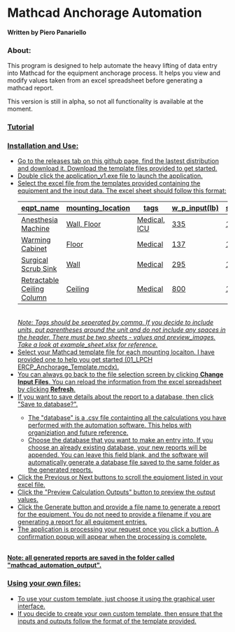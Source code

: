 <h1>Mathcad Anchorage Automation</h1>
<b>Written by Piero Panariello</b>

<h3>About:</h3>
<p>This program is designed to help automate the heavy lifting of data entry into Mathcad for the equipment anchorage process. It helps you view and modify values taken from an excel spreadsheet before generating a mathcad report.</p>
<p>This version is still in alpha, so not all functionality is available at the moment.</p>

<h3><a target = blank href = "https://youtu.be/La43SoQ3HMg">Tutorial</h3>

<h3>Installation and Use:</h3>
<ul>
<li>Go to the releases tab on this github page, find the lastest distribution and download it. Download the template files provided to get started.</li>
<li>Double click the application_v1.exe file to launch the application.</li>
<li>Select the excel file from the templates provided containing the equipment and the input data. The excel sheet should follow this format:</li>

| eqpt\_name                 | mounting\_location | tags         | w\_p\_input(lb) | s\_ds\_input | a\_p\_input | r\_p\_input | i\_p\_input | z\_input | h\_input | capital\_a\_input(in) | capital\_b\_input(in) | a\_input(in) | b\_input(in) | capital\_h\_input(ft) | omega\_input |
| -------------------------- | ------------------ | ------------ | --------------- | ------------ | ----------- | ----------- | ----------- | -------- | -------- | --------------------- | --------------------- | ------------ | ------------ | --------------------- | ------------ |
| Anesthesia Machine         | Wall, Floor        | Medical, ICU | 335             | 1.121        | 1           | 2.5         | 1.5         | 0        | 75       | 30                    | 20.5                  | 1.5          | \-1.5        | 74.25                 | 2.5          |
| Warming Cabinet            | Floor              | Medical      | 137             | 1.121        | 1           | 2.5         | 1.5         | 3        | 75       | 30                    | 21.5                  | 1.5          | \-3.5        | 24.5                  | 2.5          |
| Surgical Scrub Sink        | Wall               | Medical      | 295             | 1.121        | 1           | 2.5         | 1.5         | 4        | 75       | 64                    | 28                    | 1.5          | \-3.5        | 39.5                  | 2.5          |
| Retractable Ceiling Column | Ceiling            | Medical      | 800             | 1.121        | 1           | 2.5         | 1.5         | 15       | 75       |                       |                       | 14           | 14           | 45                    | 2.5          |
</br>
<i>Note: Tags should be seperated by comma. If you decide to include units, put parentheses around the unit and do not include any spaces in the header. There must be two sheets - values and preview_images. Take a look at example_sheet.xlsx for reference.</i>
<li>Select your Mathcad template file for each mounting locaiton. I have provided one to help you get started (01_LPCH ERCP_Anchorage_Template.mcdx).</li>
<li>You can always go back to the file selection screen by clicking <b>Change Input Files</b>. You can reload the information from the excel spreadsheet by clicking <b>Refresh</b>.
<li>If you want to save details about the report to a database, then click "Save to database?".</li>
<ul>
    <li>The "database" is a .csv file containting all the calculations you have performed with the automation software. This helps with organiziation and future reference.</li>
    <li>Choose the database that you want to make an entry into. If you choose an already existing database, your new reports will be appended. You can leave this field blank, and the software will automatically generate a database file saved to the same folder as the generated reports. </li>
</ul>
<li>Click the Previous or Next buttons to scroll the equipment listed in your excel file. </li>
<li>Click the "Preview Calculation Outputs" button to preview the output values. 
<li>Click the Generate button and provide a file name to generate a report for the equipment. You do not need to provide a filename if you are generating a report for all equipment entries.</li>
<li>The application is processing your request once you click a buttion. A confirmation popup will appear when the processing is complete.</li>
</ul>
</br>
<b>Note: all generated reports are saved in the folder called "mathcad_automation_output".</b>


<h3>Using your own files:</h3>
<ul>
<li>To use your custom template, just choose it using the graphical user interface.</li>
<li>If you decide to create your own custom template, then ensure that the inputs and outputs follow the format of the template provided.</li>
</ul>
